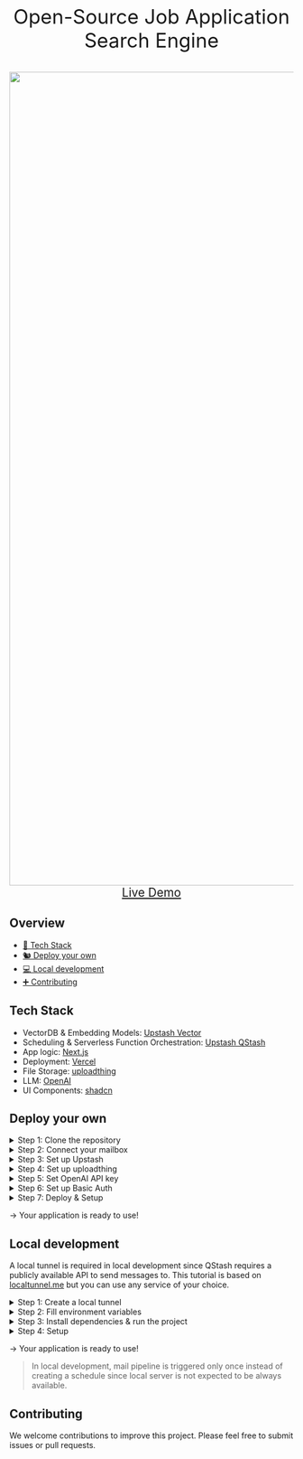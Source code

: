 <p align="center" size="20" style="font-size:2.5em;">Open-Source Job Application Search Engine</p>
<div align="center"><img width="1440" alt="purple-squirrel" src="https://github.com/user-attachments/assets/320533b0-52a7-4903-a350-3095ad47b2a2"></div>

<div align="center"><a style="font-size:1.5em;" href="https://purple-squirrel-demo.vercel.app/">Live Demo</a></div>

## Overview
- [🥞 Tech Stack](#tech-stack)
- [🐿️ Deploy your own](#deploy-your-own)
- [💻 Local development](#local-development)
- [➕ Contributing](#contributing)

## Tech Stack
- VectorDB & Embedding Models: [Upstash Vector](https://upstash.com)
- Scheduling & Serverless Function Orchestration: [Upstash QStash](https://upstash.com)
- App logic: [Next.js](https://nextjs.org)
- Deployment: [Vercel](https://vercel.com)
- File Storage: [uploadthing](https://uploadthing.com)
- LLM: [OpenAI](https://openai.com)
- UI Components: [shadcn](https://ui.shadcn.com/)

## Deploy your own
<details>
  <summary>Step 1: Clone the repository</summary>

  1. Clone the repository:
      ```bash
      git clone https://github.com/upstash/purple-squirrel.git
      cd purple-squirrel
      ```
  2. Create a `.env` file in the root directory, and copy the contents of `.env.local.example` into it.
  3. Fill the environment variables as described in the next steps.
</details>

<details>
  <summary>Step 2: Connect your mailbox</summary>

  **Note:** This tutorial will be based on Gmail, but you can set up an IMAP connection with any other provider. We recommend creating a separate email like ps@company.com and forwarding job mails there. You can also create a folder like JOBS and configure the application to read from that folder in the setup step.
  1. Complete the following steps described in [this tutorial](https://support.google.com/a/answer/9003945#imap_gmail&zippy=%2Cstep-turn-on-imap-in-gmail%2Cstep-create-and-use-app-passwords%2Cstep-turn-on-less-secure-apps).
     * Turn on Less secure apps.
     * Create and use App Passwords.
     * Turn on IMAP in Gmail.
  2. Fill the following environment variables in your `.env` file:
     * IMAP_USERNAME: Your mail address
     * IMAP_PASSWORD: App Password you generated
     * IMAP_HOST: imap.gmail.com
     * IMAP_PORT: 993
</details>

<details>
  <summary>Step 3: Set up Upstash</summary>

  1. Open an Upstash account.
  2. Switch to [Vector tab in Console](https://console.upstash.com/vector).
  3. Click Create Index.
  4. Think of a name and select a region close to your users, Embedding Model, Dimensions and Metric should be set like below.<br/>
  ![create-index](https://github.com/user-attachments/assets/9029637a-5dd5-4b4a-b800-9c9332332d42)
  5. Click Next -> Click Create.
  6. Fill the following environment variables in your `.env` file, which can be found and copied in your index page:
      * UPSTASH_VECTOR_REST_URL: Your endpoint
      * UPSTASH_VECTOR_REST_TOKEN<br/>
      ![env-index](https://github.com/user-attachments/assets/71a1f771-a3f5-4fcb-8e9d-4fcf871119a9)
  7. Switch to [QStash tab in Console](https://console.upstash.com/qstash)
  8. Fill the following environment variables in your `.env` file, which can be found and copied in your QStash page:
      * QSTASH_URL
      * QSTASH_TOKEN<br/>
      ![env-qstash](https://github.com/user-attachments/assets/64a30afa-3f69-46d0-85e8-98bb9b7c6c7b)
  > QStash free plan has a limit of 500 messages per day. This will limit your mail pipeline to approximately 200 applicants per day. We recommend upgrading to the pay as you go plan. See [QStash Pricing](https://upstash.com/pricing/qstash) for more information.


</details>

<details>
  <summary>Step 4: Set up uploadthing</summary>

  1. Sign in to uploadthing.
  2. Click Create a new app.
  3. Think of a name and select an app default region close to your users.<br/>
  ![create-uploadthing](https://github.com/user-attachments/assets/c77bdc2c-8925-4559-8686-dbbfe821a679)
  4. Fill the following environment variables in your `.env` file, which can be found and copied in the API Keys tab:
     * UPLOADTHING_TOKEN<br/>
     ![env-uploadthing](https://github.com/user-attachments/assets/4b23ca2d-4d33-444f-ad48-5eeca0cd3209)


</details>

<details>
  <summary>Step 5: Set OpenAI API key</summary>

  1. Go to [OpenAI Platform -> API keys](https://platform.openai.com/api-keys) and login to your account.
  2. Click Create new secret key.
  3. Enter a name and click Create secret key.<br/>
  ![openai-key](https://github.com/user-attachments/assets/eb8860cc-b729-4404-88be-5af514505fcd)
  4. Don't forget to copy and save your key. Fill the following environment variable in your `.env` file:
     * OPENAI_API_KEY
</details>

<details>
  <summary>Step 6: Set up Basic Auth</summary>

  1. Decide if you want Basic Auth in your application, and set the following environment variable in your `.env` file:<br/>
    BASIC_AUTH_ENABLED=true<br/>
    or<br/>
    BASIC_AUTH_ENABLED=false<br/>
  2. If you want Basic Auth, fill the following environment variables in your `.env` file:
      * BASIC_AUTH_USERNAME
      * BASIC_AUTH_PASSWORD
  
</details>

<details>
  <summary>Step 7: Deploy & Setup</summary>

  1. Deploy your application to Vercel with the following command:
      ```bash
      vercel
      ```
  2. Go to your project at [Vercel Dashboard](https://vercel.com/) for the next steps.
  3. Learn the Production Domain of your application from the Project tab.<br/>
  ![domain](https://github.com/user-attachments/assets/457b4e87-5622-4472-97eb-ec0cfead6043)
  4. Go to Settings -> Environment Variables, copy and paste your `.env` file.
  5. Fill the following environment variable with the Production Domain (Not the Deployment URL) of your application:
      * NEXT_PUBLIC_URL: Production Domain of your application (e.g. https://your-app.vercel.app)
  6. Go to the Deployments tab and redeploy your application.<br/>
  ![redeploy](https://github.com/user-attachments/assets/53710764-26c0-4963-8b01-12e60b215da3)
  7. Visit `https://your-app.vercel.app/setup` to set up your application.<br/>
  <img width="1440" alt="setup" src="https://github.com/user-attachments/assets/9164f6b6-ee83-4971-ac56-777ac4b34bf5">

</details>

→ Your application is ready to use!

## Local development
A local tunnel is required in local development since QStash requires a publicly available API to send messages to. This tutorial is based on [localtunnel.me](https://github.com/localtunnel/localtunnel) but you can use any service of your choice.
<details>
  <summary>Step 1: Create a local tunnel</summary>

  ```bash
  npx localtunnel --port 3000
  ```
</details>

<details>
  <summary>Step 2: Fill environment variables</summary>

  Copy the output URL and fill the following environment variable in `.env.local`

  ```bash
  LOCAL_TUNNEL_URL=<YOUR_URL>
  ```

  Fill the rest of the environment variables in `.env.local` as described in the [Deploy your own](#deploy-your-own) section.

</details>

<details>
  <summary>Step 3: Install dependencies & run the project</summary>

  ```bash
  npm install
  npm run dev
  ```
</details>

<details>
  <summary>Step 4: Setup</summary>

  1. Visit `http://localhost:3000/setup` to set up your application.<br/>
  <img width="1440" alt="setup" src="https://github.com/user-attachments/assets/9164f6b6-ee83-4971-ac56-777ac4b34bf5">
</details>

→ Your application is ready to use!


> In local development, mail pipeline is triggered only once instead of creating a schedule since local server is not expected to be always available.

## Contributing

We welcome contributions to improve this project. Please feel free to submit issues or pull requests.

